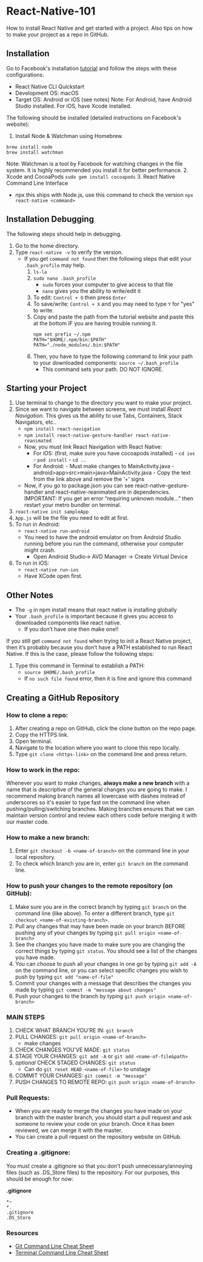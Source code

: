 # React-Native-101
How to install React Native and get started with a project. Also tips on how to make your project as a repo in GitHub. 

## Installation 
Go to Facebook's installation [tutorial](https://facebook.github.io/react-native/docs/getting-started.html) and follow the steps with these configurations: 
- React Native CLI Quickstart 
- Development OS: macOS
- Target OS: Android or iOS (see notes) 
Note: For Android, have Android Studio installed. For iOS, have Xcode installed.

The following should be installed (detailed instructions on Facebook's website):
1. Install Node & Watchman using Homebrew.
  ```
  brew install node 
  brew install watchman
  ```
Note: Watchman is a tool by Facebook for watching changes in the file system. It is highly recommended you install it for better performance. 
2. Xcode and CocoaPods 
  `sudo gem install cocoapods`
3. React Native Command Line Interface 
   - npx this ships with Node.js, use this command to check the version 
   `npx react-native <command>`

## Installation Debugging 
The following steps should help in debugging. 
1. Go to the home directory. 
2. Type `react-native -v` to verify the version. 
   - If you get `command not found` then the following steps that edit your `.bash_profile` may help. 
     1. `ls-la` 
     2. `sudo nano .bash_profile`
        - `sudo` forces your computer to give access to that file 
        - `nano` gives you the ability to write/edit it 
     3. To edit: `Control + O` then press `Enter` 
     4. To save/write: `Control + X` and you may need to type `Y` for "yes" to write. 
     5. Copy and paste the path from the tutorial website and paste this at the bottom IF you are having trouble running it. 
        ```
        npm set prefix ~/.npm
        PATH="$HOME/.npm/bin:$PATH"
        PATH="./node_modules/.bin:$PATH"
        ```
     6. Then, you have to type the following command to link your path to your downloaded components: 
        `source ~/.bash_profile`
        - This command sets your path. DO NOT IGNORE.
        
## Starting your Project
1. Use terminal to change to the directory you want to make your project.
2. Since we want to navigate between screens, we must install *React Navigation*. This gives us the ability to use Tabs, Containers, Stack Navigators, etc.. 
   - `npm install react-navigation`
   - `npm install react-native-gesture-handler react-native-reanimated`
   - Now, you must link React Navigation with React Native: 
     - For iOS: (first, make sure you have cocoapods installed)
            - `cd ios`
            - `pod install`
            - `cd ..`
     - For Android: 
            - Must make changes to MainActivity.java 
              - android>app>src>main>java>MainActivity.java
              - Copy the text from the link above and remove the ‘+’ signs 
   - Now, if you go to package.json you can see react-native-gesture-handler and react-native-reanimated are in dependencies. 
IMPORTANT: If you get an error “requiring unknown module…” then restart your metro bundler on terminal.
3. `react-native init sampleApp`
4. `App.js` will be the file you need to edit at first.
5. To run in Android: 
   - `react-native run-android`
   - You need to have the android emulator on from Android Studio running before you run the command, otherwise your computer might crash. 
     - Open Android Studio-> AVD Manager -> Create Virtual Device 
6. To run in iOS: 
   - `react-native run-ios`
   - Have XCode open first.

## Other Notes 
- The `-g` in npm install means that react native is installing globally 
- Your `.bash_profile` is important because it gives you access to downloaded components like react native. 
  - If you don’t have one then make one!!
  
If you still get `command not found` when trying to init a React Native project, then it’s probably because you don’t have a PATH established to run React Native. If this is the case, please follow the following steps: 
1. Type this command in Terminal to establish a PATH:
   - `source $HOME/.bash_profile`
   - If `no such file found` error, then it is fine and ignore this command

## Creating a GitHub Repository 

### How to clone a repo:

1. After creating a repo on GitHub, click the clone button on the repo page.
2. Copy the HTTPS link.
3. Open terminal. 
4. Navigate to the location where you want to clone this repo locally. 
5. Type `git clone <https-link>` on the command line and press return.

### How to work in the repo:

Whenever you want to make changes, **always make a new branch** with a name that is descriptive of the general changes you are going to make. I recommend making branch names all lowercase with dashes instead of underscores so it's easier to type fast on the command line when pushing/pulling/switching branches. Making branches ensures that we can maintain version control and review each others code before merging it with our master code.

### How to make a new branch: 
1. Enter `git checkout -b <name-of-branch>` on the command line in your local repository.
2. To check which branch you are in, enter `git branch` on the command line.

### How to push your changes to the remote repository (on GitHub):

1. Make sure you are in the correct branch by typing `git branch` on the command line (like above). To enter a different branch, type `git checkout <name-of-existing-branch>`.
2. Pull any changes that may have been made on your branch BEFORE pushing any of your changes by typing `git pull origin <name-of-branch>`
2. See the changes you have made to make sure you are changing the correct things by typing `git status`. You should see a list of the changes you have made.
3. You can choose to push all your changes in one go by typing `git add -A` on the command line, or you can select specific changes you wish to push by typing `git add "name-of-file"`
4. Commit your changes with a message that describes the changes you made by typing `git commit -m "message about changes"`
5. Push your changes to the branch by typing `git push origin <name-of-branch>`

### MAIN STEPS

1. CHECK WHAT BRANCH YOU'RE IN: `git branch`
2. PULL CHANGES: `git pull origin <name-of-branch>`
    * make changes
3. CHECK CHANGES YOU'VE MADE: `git status`
4. STAGE YOUR CHANGES: `git add -A` or `git add <name-of-file&path>` 
5. *optional* CHECK STAGED CHANGES: `git status`
     * Can do `git reset HEAD <name-of-file>` to unstage
5. COMMIT YOUR CHANGES: `git commit -m "message"`
6. PUSH CHANGES TO REMOTE REPO: `git push origin <name-of-branch>`

### Pull Requests:

* When you are ready to merge the changes you have made on your branch with the master branch, you should start a pull request and ask someone to review your code on your branch. Once it has been reviewed, we can merge it with the master.
* You can create a pull request on the repository website on GitHub.

### Creating a .gitignore:

You must create a .gitignore so that you don't push unnecessary/annoying files (such as .DS_Store files) to the repository. For our purposes, this should be enough for now:

**.gitignore**
```
*~
*.
.gitignore
.DS_Store
```

### Resources

* [Git Command Line Cheat Sheet](https://gist.github.com/davfre/8313299)
* [Terminal Command Line Cheat Sheet](https://www.git-tower.com/blog/posts/command-line-cheat-sheet)



